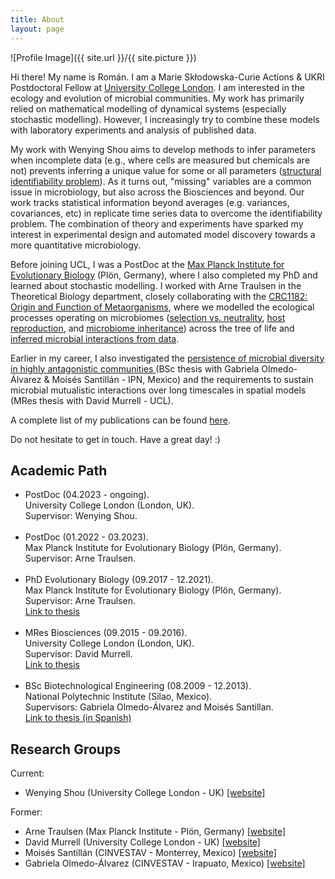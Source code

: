 ```yaml
---
title: About
layout: page
---
```

![Profile Image]({{ site.url }}/{{ site.picture }})

<p>Hi there! My name is Román. I am a Marie Skłodowska-Curie Actions & UKRI Postdoctoral Fellow at <a href="https://www.ucl.ac.uk/biosciences/gee/ucl-centre-lifes-origins-and-evolution">University College London</a>. I am interested in the ecology and evolution of microbial communities. My work has primarily relied on mathematical modelling of dynamical systems (especially stochastic modelling). However, I increasingly try to combine these models with laboratory experiments and analysis of published data.</p> 

<p>My work with Wenying Shou aims to develop methods to infer parameters when incomplete data (e.g., where cells are measured but chemicals are not) prevents inferring a unique value for some or all parameters (<a href="https://en.wikipedia.org/wiki/Structural_identifiability">structural identifiability problem</a>). As it turns out, "missing" variables are a common issue in microbiology, but also across the Biosciences and beyond. Our work tracks statistical information beyond averages (e.g. variances, covariances, etc) in replicate time series data to overcome the identifiability problem. The combination of theory and experiments have sparked my interest in experimental design and automated model discovery towards a more quantitative microbiology.</p>

<p>Before joining UCL, I was a PostDoc at the <a href="https://www.evolbio.mpg.de">Max Planck Institute for Evolutionary Biology</a> (Plön, Germany), where I also completed my PhD and learned about stochastic modelling. I worked with Arne Traulsen in the Theoretical Biology department, closely collaborating with the <a href="https://www.metaorganism-research.com">CRC1182: Origin and Function of Metaorganisms</a>, where we modelled the ecological processes operating on microbiomes (<a href="https://doi.org/10.1098/rsif.2021.0717">selection vs. neutrality</a>, <a href="https://doi.org/10.1371/journal.pcbi.1008392">host reproduction</a>, and <a href="https://doi.org/10.1186/s12862-022-02029-2">microbiome inheritance</a>) across the tree of life and <a href="https://doi.org/10.1371/journal.pbio.3002913">inferred microbial interactions from data</a>.</p> 

<p>Earlier in my career, I also investigated the <a href="https://doi.org/10.3389/fmicb.2015.00489">persistence of microbial diversity in highly antagonistic communities </a> (BSc thesis with Gabriela Olmedo-Álvarez & Moisés Santillán - IPN, Mexico) and the requirements to sustain microbial mutualistic interactions over long timescales in spatial models (MRes thesis with David Murrell - UCL).</p> 

<p>A complete list of my publications can be found <a href="https://scholar.google.com/citations?user=TyfoFisAAAAJ&hl=en">here</a>.</p> 

<p>Do not hesitate to get in touch. Have a great day! :)</p>

<h2>Academic Path</h2>

<ul class="skill-list">
	<li>PostDoc (04.2023 - ongoing).<br>University College London (London, UK).<br>Supervisor: Wenying Shou.</li><br>
	<li>PostDoc (01.2022 - 03.2023).<br>Max Planck Institute for Evolutionary Biology (Plön, Germany).<br>Supervisor: Arne Traulsen.</li><br>
	<li>PhD Evolutionary Biology (09.2017 - 12.2021).<br>Max Planck Institute for Evolutionary Biology (Plön, Germany).<br>Supervisor: Arne Traulsen.<br><a href="https://hdl.handle.net/21.11116/0000-000B-34D5-A">Link to thesis</a></li><br>
	<li>MRes Biosciences (09.2015 - 09.2016).<br>University College London (London, UK).<br>Supervisor: David Murrell.<br><a href="https://github.com/romanzapien/mres_thesis/blob/main/MResThesis_RomanZapienCampos.pdf">Link to thesis</a></li><br>
	<li>BSc Biotechnological Engineering (08.2009 - 12.2013).<br>National Polytechnic Institute (Silao, Mexico).<br>Supervisors: Gabriela Olmedo-Álvarez and Moisés Santillan.<br><a href="https://github.com/romanzapien/bsc_thesis/blob/main/BScThesis_RomanZapienCampos.pdf">Link to thesis (in Spanish)</a></li>
</ul>

<h2>Research Groups</h2>

Current:
<ul>
	<li>Wenying Shou (University College London - UK) <a href="https://shoulab.wixsite.com/main">[website]</a></li>
</ul>

Former:
<ul>
	<li>Arne Traulsen (Max Planck Institute - Plön, Germany) <a href="http://web.evolbio.mpg.de/~traulsen/">[website]</a></li>
	<li>David Murrell (University College London - UK) <a href="http://www.homepages.ucl.ac.uk/~ucbtdjm/Site/Home.html">[website]</a></li>
	<li>Moisés Santillán (CINVESTAV - Monterrey, Mexico) <a href="http://www.monterrey.cinvestav.mx/msantillan/">[website]</a></li>
	<li>Gabriela Olmedo-Álvarez (CINVESTAV - Irapuato, Mexico) <a href="https://ira.cinvestav.mx/ingenieriagenetica/dra-gabriela-olmedo-alvarez/laboratorio-de-biologia-molecular-y-ecologia-microbiana/">[website]</a></li>
</ul>
